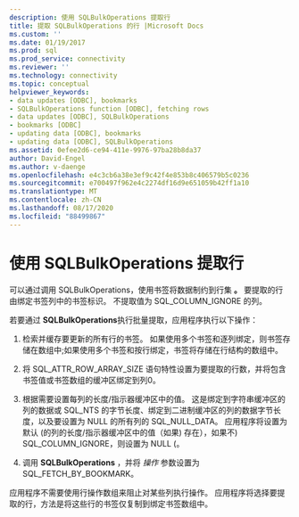 ```yaml
---
description: 使用 SQLBulkOperations 提取行
title: 提取 SQLBulkOperations 的行 |Microsoft Docs
ms.custom: ''
ms.date: 01/19/2017
ms.prod: sql
ms.prod_service: connectivity
ms.reviewer: ''
ms.technology: connectivity
ms.topic: conceptual
helpviewer_keywords:
- data updates [ODBC], bookmarks
- SQLBulkOperations function [ODBC], fetching rows
- data updates [ODBC], SQLBulkOperations
- bookmarks [ODBC]
- updating data [ODBC], bookmarks
- updating data [ODBC], SQLBulkOperations
ms.assetid: 0efee2d6-ce94-411e-9976-97ba28b8da37
author: David-Engel
ms.author: v-daenge
ms.openlocfilehash: e4c3cb6a38e3ef9c42f4e853b8c406579b5c0236
ms.sourcegitcommit: e700497f962e4c2274df16d9e651059b42ff1a10
ms.translationtype: MT
ms.contentlocale: zh-CN
ms.lasthandoff: 08/17/2020
ms.locfileid: "88499867"
---
```

# <a name="fetching-rows-with-sqlbulkoperations"></a>使用 SQLBulkOperations 提取行
可以通过调用 SQLBulkOperations，使用书签将数据制约到行集 **。** 要提取的行由绑定书签列中的书签标识。 不提取值为 SQL_COLUMN_IGNORE 的列。  
  
 若要通过 **SQLBulkOperations**执行批量提取，应用程序执行以下操作：  
  
1.  检索并缓存要更新的所有行的书签。 如果使用多个书签和逐列绑定，则书签存储在数组中;如果使用多个书签和按行绑定，书签将存储在行结构的数组中。  
  
2.  将 SQL_ATTR_ROW_ARRAY_SIZE 语句特性设置为要提取的行数，并将包含书签值或书签数组的缓冲区绑定到列0。  
  
3.  根据需要设置每列的长度/指示器缓冲区中的值。 这是绑定到字符串缓冲区的列的数据或 SQL_NTS 的字节长度、绑定到二进制缓冲区的列的数据字节长度，以及要设置为 NULL 的所有列的 SQL_NULL_DATA。 应用程序将设置为默认 (的列的长度/指示器缓冲区中的值（如果) 存在），如果不) SQL_COLUMN_IGNORE，则设置为 NULL (。  
  
4.  调用 **SQLBulkOperations** ，并将 *操作* 参数设置为 SQL_FETCH_BY_BOOKMARK。  
  
 应用程序不需要使用行操作数组来阻止对某些列执行操作。 应用程序将选择要提取的行，方法是将这些行的书签仅复制到绑定书签数组中。
